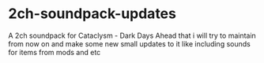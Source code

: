 # 2ch-soundpack-updates
A 2ch soundpack for Cataclysm - Dark Days Ahead that i will try to maintain from now on and make some new small updates to it like including sounds for items from mods and etc
